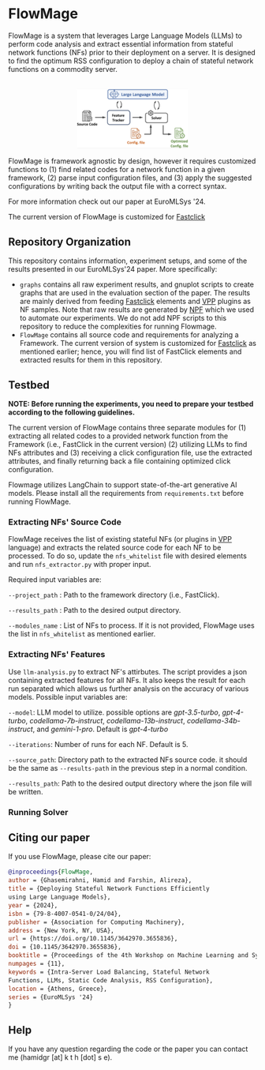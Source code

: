 # FlowMage

FlowMage is a system that leverages Large Language Models (LLMs) to perform code analysis and extract essential information from stateful network functions (NFs) prior to their deployment on a server. It is designed to find the optimum RSS configuration to deploy a chain of stateful network functions on a commodity server. 

<p align="center">
<br>
<img src="flowmage-design.png" alt="FlowMage working diagram" width="45%"/>
<br>
</p>

FlowMage is framework agnostic by design, however it requires customized functions to (1) find related codes for a network function in a given framework, (2) parse input configuration files, and (3) apply the suggested configurations by writing back the output file with a correct syntax.

For more information check out our paper at EuroMLSys '24.

The current version of FlowMage is customized for [Fastclick][Fastclick]

## Repository Organization

This repository contains information, experiment setups, and some of the results presented in our EuroMLSys'24 paper. More specifically:
- `graphs` contains all raw experiment results, and gnuplot scripts to create graphs that are used in the evaluation section of the paper. The results are mainly derived from feeding [Fastclick][Fastclick] elements and [VPP][VPP] plugins as NF samples. Note that raw results are generated by [NPF][NPF] which we used to automate our experiments. We do not add NPF scripts to this repository to reduce the complexities for running Flowmage.
- `FlowMage` contains all source code and requirements for analyzing a Framework. The current version of system is customized for [Fastclick][Fastclick] as mentioned earlier; hence, you will find list of FastClick elements and extracted results for them in this repository. 

## Testbed

**NOTE: Before running the experiments, you need to prepare your testbed according to the following guidelines.**

The current version of FlowMage contains three separate modules for (1) extracting all related codes to a provided network function from the Framework (i.e., FastClick in the current version) (2) utilizing LLMs to find NFs attributes and (3) receiving a click configuration file, use the extracted attributes, and finally returning back a file containing optimized click configuration.

Flowmage utilizes LangChain to support state-of-the-art generative AI models. Please install all the requirements from ``requirements.txt`` before running FlowMage.

### Extracting NFs' Source Code
FlowMage receives the list of existing stateful NFs (or plugins in [VPP][VPP] language) and extracts the related source code for each NF to be processed. To do so, update the ``nfs_whitelist`` file with desired elements and run ``nfs_extractor.py`` with proper input. 

Required input variables are:

``--project_path`` : Path to the framework directory (i.e., FastClick).

``--results_path`` : Path to the desired output directory.

``--modules_name`` : List of NFs to process. If it is not provided, FlowMage uses the list in ``nfs_whitelist`` as mentioned earlier. 

### Extracting NFs' Features

Use ``llm-analysis.py`` to extract NF's attirbutes. The script provides a json containing extracted features for all NFs. It also keeps the result for each run separated which allows us further analysis on the accuracy of various models. Possible input variables are: 

``--model``: LLM model to utilize. possible options are _gpt-3.5-turbo_, _gpt-4-turbo_, _codellama-7b-instruct_, _codellama-13b-instruct_, _codellama-34b-instruct_, and _gemini-1-pro_. Default is _gpt-4-turbo_

``--iterations``: Number of runs for each NF. Default is 5.

``--source_path``: Directory path to the extracted NFs source code. it should be the same as ``--results-path`` in the previous step in a normal condition.

``--results_path``: Path to the desired output directory where the json file will be written.

### Running Solver


## Citing our paper
If you use FlowMage, please cite our paper:

```bibtex
@inproceedings{FlowMage,
author = {Ghasemirahni, Hamid and Farshin, Alireza},
title = {Deploying Stateful Network Functions Efficiently
using Large Language Models},
year = {2024},
isbn = {79-8-4007-0541-0/24/04},
publisher = {Association for Computing Machinery},
address = {New York, NY, USA},
url = {https://doi.org/10.1145/3642970.3655836},
doi = {10.1145/3642970.3655836},
booktitle = {Proceedings of the 4th Workshop on Machine Learning and Systems},
numpages = {11},
keywords = {Intra-Server Load Balancing, Stateful Network
Functions, LLMs, Static Code Analysis, RSS Configuration},
location = {Athens, Greece},
series = {EuroMLSys '24}
}
```

## Help
If you have any question regarding the code or the paper you can contact me (hamidgr [at] k t h [dot] s e).

[NPF]: https://github.com/tbarbette/npf
[FastClick]: https://github.com/tbarbette/fastclick
[VPP]: https://fd.io/